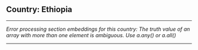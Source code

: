 ## Country: Ethiopia

---

*Error processing section embeddings for this country: The truth value of an array with more than one element is ambiguous. Use a.any() or a.all()*

---
